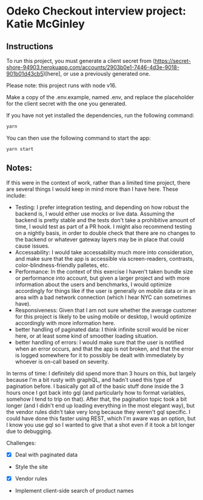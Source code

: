 # Odeko Checkout interview project: Katie McGinley

## Instructions
To run this project, you must generate a client secret from (https://secret-shore-94903.herokuapp.com/accounts/2903b0e1-7446-4d3e-9018-901b01d43cb5)[here], or use a previously generated one.

Please note: this project runs with node v16.

Make a copy of the .env.example, named .env, and replace the placeholder for the client secret with the one you generated.

If you have not yet installed the dependencies, run the following command:

```bash
yarn
```

You can then use the following command to start the app:

```bash
yarn start
```

## Notes:
If this were in the context of work, rather than a limited time project, there are several things I would keep in mind more than I have here. These include:
- Testing: I prefer integration testing, and depending on how robust the backend is, I would either use mocks or live data. Assuming the backend is pretty stable and the tests don't take a prohibitive amount of time, I would test as part of a PR hook. I might also recommend testing on a nightly basis, in order to double check that there are no changes to the backend or whatever gateway layers may be in place that could cause issues.
- Accessability: I would take accessability much more into consideration, and make sure that the app is accessible via screen-readers, contrasts, color-blindness-friendly palletes, etc.
- Performance: In the context of this exercise I haven't taken bundle size or performance into account, but given a larger project and with more information about the users and benchmarks, I would optimize accordingly for things like if the user is generally on mobile data or in an area with a bad network connection (which I hear NYC can sometimes have).
- Responsiveness: Given that I am not sure whether the average customer for this project is likely to be using mobile or desktop, I would optimize accordingly with more information here.
- better handling of paginated data: I think infinite scroll would be nicer here, or at least some kind of smoother loading situation.
- better handling of errors: I would make sure that the user is notified when an error occurs, and that the app is not broken, and that the error is logged somewhere for it to possibly be dealt with immediately by whoever is on-call based on severity.

In terms of time:
I definitely did spend more than 3 hours on this, but largely because I'm a bit rusty with graphQL, and hadn't used this type of pagination before. I basically got all of the basic stuff done inside the 3 hours once I got back into gql (and particularly how to format variables, somehow I tend to trip on that). After that, the pagination topic took a bit longer (and I didn't end up loading everything in the most elegant way), but the vendor rules didn't take very long because they weren't gql specific. I could have done this faster using REST, which I'm aware was an option, but I know you use gql so I wanted to give that a shot even if it took a bit longer due to debugging.

Challenges:
- [x] Deal with paginated data
- Style the site
- [x] Vendor rules
- Implement client-side search of product names




